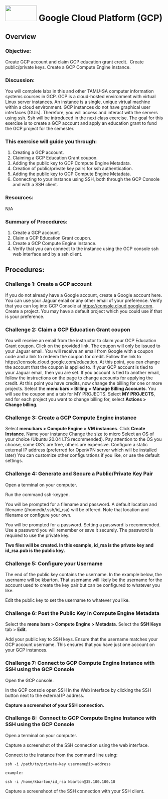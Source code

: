# <img src="https://www.tamusa.edu/brandguide/jpeglogos/tamusa_final_logo_bw1.jpg" width="100" height="50"> Google Cloud Platform (GCP)

## Overview
### Objective: 
Create GCP account and claim GCP education grant credit.  Create public/private keys. Create a GCP Compute Engine instance.

### Discussion: 
You will complete labs in this and other TAMU-SA computer information systems courses in GCP. GCP is a cloud-hosted environment with virtual Linux server instances. An instance is a single, unique virtual machine within a cloud environment. GCP instances do not have graphical user interfaces (GUIs). Therefore, you will access and interact with the servers using ssh. Ssh will be introduced in the next class exercise. The goal for this exercise is to create a GCP account and apply an education grant to fund the GCP project for the semester.

### This exercise will guide you through: 
1. Creating a GCP account.
2. Claiming a GCP Education Grant coupon.
3. Adding the public key to GCP Compute Engine Metadata. 
4. Creation of public/private key pairs for ssh authentication.
5. Adding the public key to GCP Compute Engine Metadata. 
6. Connecting to your instance using SSH, both through the GCP Console and with a SSH client.

### Resources:  

N/A

### Summary of Procedures:  

1. Create a GCP account.
2. Claim a GCP Education Grant coupon.
3. Create a GCP Compute Engine Instance.
4. Verify that you can connect to the instance using the GCP console ssh web interface and by a ssh client. 

## Procedures:
### Challenge 1: Create a GCP account
If you do not already have a Google account, create a Google account here. You can use your Jaguar email or any other email of your preference.
Verify that you can log into GCP Console at https://console.cloud.google.com.
Create a project. You may have a default project which you could use if that is your preference.

### Challenge 2: Claim a GCP Education Grant coupon
You will receive an email from the instructor to claim your GCP Education Grant coupon. Click on the provided link.
The coupon will only be issued to your Jaguar email. You will receive an email from Google with a coupon code and a link to redeem the coupon for credit.
Follow the link to https://console.cloud.google.com/education. At this point, you can change the account that the coupon is applied to. If your GCP account is tied to your Jaguar email, then you are set. If you account is tied to another email, follow the instructions on the page to change accounts for applying the credit.
At this point you have credits, now change the billing for one or more projects. Select the **menu bars > Billing > Manage Billing Accounts**. You will see the coupon and a tab for MY PROJECTS. Select **MY PROJECTS**, and for each project you want to change billing for, select **Actions > Change billing**.

### Challenge 3:  Create a GCP Compute Engine instance

Select **menu bars > Compute Engine > VM instances**.
Click **Create Instance**.
Name your instance
Change the size to micro
Select an OS of your choice (Ubuntu 20.04 LTS recommended). Pay attention to the OS you choose, some OS's are free, others are expensive.
Configure a static external IP address (preferred for OpenVPN server which will be installed later)
You can customize other configurations if you like, or use the default settings. 

### Challenge 4: Generate and Secure a Public/Private Key Pair 

Open a terminal on your computer. 

Run the command ssh-keygen.  

You will be prompted for a filename and password. A default location and filename (/homedir/.ssh/id_rsa) will be offered. Note that location and filename or configure your own. 

You will be prompted for a password. Setting a password is recommended. Use a password you will remember or save it securely. The password is required to use the private key. 

**Two files will be created. In this example, id_rsa is the private key and id_rsa.pub is the public key.**

### Challenge 5: Configure your Username 

The end of the public key contains the username. In the example below, the username will be kbarton. That username will likely be the username for the account used to create the key pair but can be configured to whatever you like. 

Edit the public key to set the username to whatever you like. 

### Challenge 6: Post the Public Key in Compute Engine Metadata

Select the **menu bars > Compute Engine > Metadata**. Select the **SSH Keys** tab > **Edit**.

Add your public key to SSH keys. Ensure that the username matches your GCP account username. This ensures that you have just one account on your GCP instances.

### Challenge 7: Connect to GCP Compute Engine Instance with SSH using the GCP Console

Open the GCP console.

In the GCP console open SSH in the Web interface by clicking the SSH button next to the external IP address.

**Capture a screenshot of your SSH connection.**

### Challenge 8:  Connect to GCP Compute Engine Instance with SSH using the GCP Console

Open a terminal on your computer.

Capture a screenshot of the SSH connection using the web interface.

Connect to the instance from the command line using:
```
ssh -i /path/to/private-key username@ip-address

example:

ssh -i /home/kbarton/id_rsa kbarton@35.100.100.10
```

Capture a screenshoot of the SSH connection with your SSH client.

